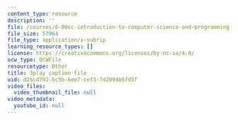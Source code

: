 ```yaml
---
content_type: resource
description: ''
file: /courses/6-00sc-introduction-to-computer-science-and-programming-spring-2011/d25cd702bc5b6ee7cef37d2994b5fd5f_Q148jV9ljPM.srt
file_size: 57964
file_type: application/x-subrip
learning_resource_types: []
license: https://creativecommons.org/licenses/by-nc-sa/4.0/
ocw_type: OCWFile
resourcetype: Other
title: 3play caption file
uid: d25cd702-bc5b-6ee7-cef3-7d2994b5fd5f
video_files:
  video_thumbnail_file: null
video_metadata:
  youtube_id: null
---
```

